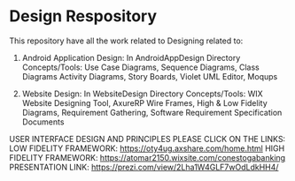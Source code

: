 # Design Respository
This repository have all the work related to Designing related to:
1. Android Application Design: In AndroidAppDesign Directory
  Concepts/Tools: Use Case Diagrams, Sequence Diagrams, Class Diagrams
                  Activity Diagrams, Story Boards, Violet UML Editor,
                  Moqups
  
2. Website Design: In WebsiteDesign Directory
  Concepts/Tools:  WIX Website Designing Tool, AxureRP Wire Frames, High & Low Fidelity Diagrams,
                   Requirement Gathering, Software Requirement Specification Documents


USER INTERFACE DESIGN AND PRINCIPLES
PLEASE CLICK ON THE LINKS:
LOW FIDELITY FRAMEWORK:  https://oty4ug.axshare.com/home.html
HIGH FIDELITY FRAMEWORK:  https://atomar2150.wixsite.com/conestogabanking
PRESENTATION LINK:  https://prezi.com/view/2Lha1W4GLF7wOdLdkHH4/
